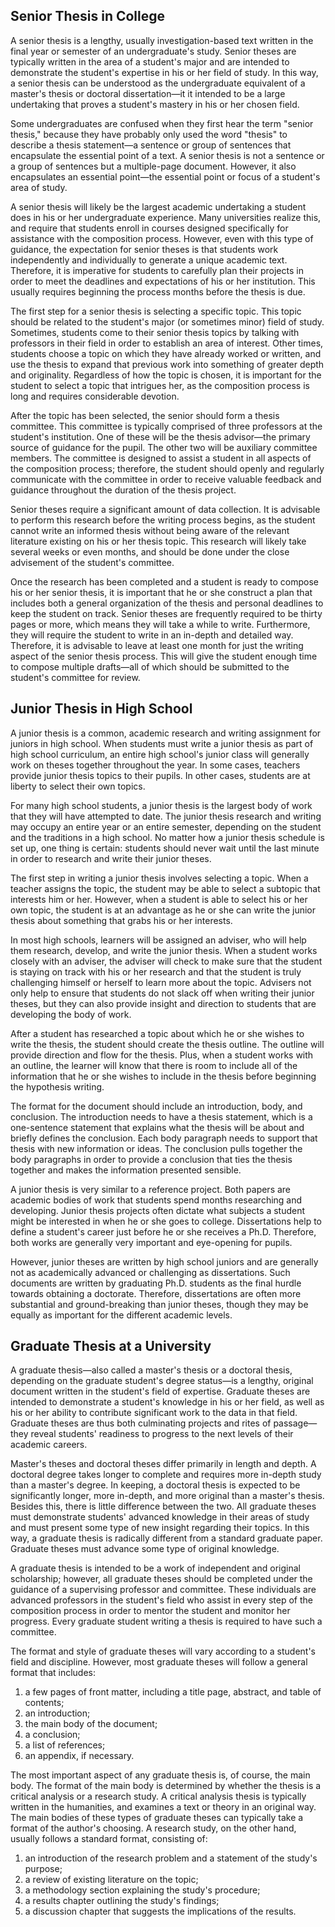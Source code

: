 Senior Thesis in College
------------------------

A senior thesis is a lengthy, usually investigation-based text written in the final year or semester of an undergraduate's study.  Senior theses are typically written in the area of a student's major and are intended to demonstrate the student's expertise in his or her field of study.  In this way, a senior thesis can be understood as the undergraduate equivalent of a master's thesis or doctoral dissertation—it it intended to be a large undertaking that proves a student's mastery in his or her chosen field.

Some undergraduates are confused when they first hear the term "senior thesis," because they have probably only used the word "thesis" to describe a thesis statement—a sentence or group of sentences that encapsulate the essential point of a text.  A senior thesis is not a sentence or a group of sentences but a multiple-page document.  However, it also encapsulates an essential point—the essential point or focus of a student's area of study.

A senior thesis will likely be the largest academic undertaking a student does in his or her undergraduate experience.  Many universities realize this, and require that students enroll in courses designed specifically for assistance with the composition process.  However, even with this type of guidance, the expectation for senior theses is that students work independently and individually to generate a unique academic text.  Therefore, it is imperative for students to carefully plan their projects in order to meet the deadlines and expectations of his or her institution.  This usually requires beginning the process months before the thesis is due.

The first step for a senior thesis is selecting a specific topic.  This topic should be related to the student's major (or sometimes minor) field of study.  Sometimes, students come to their senior thesis topics by talking with professors in their field in order to establish an area of interest.  Other times, students choose a topic on which they have already worked or written, and use the thesis to expand that previous work into something of greater depth and originality.  Regardless of how the topic is chosen, it is important for the student to select a topic that intrigues her, as the composition process is long and requires considerable devotion.

After the topic has been selected, the senior should form a thesis committee.  This committee is typically comprised of three professors at the student's institution.  One of these will be the thesis advisor—the primary source of guidance for the pupil.  The other two will be auxiliary committee members.  The committee is designed to assist a student in all aspects of the composition process; therefore, the student should openly and regularly communicate with the committee in order to receive valuable feedback and guidance throughout the duration of the thesis project.

Senior theses require a significant amount of data collection.  It is advisable to perform this research before the writing process begins, as the student cannot write an informed thesis without being aware of the relevant literature existing on his or her thesis topic.  This research will likely take several weeks or even months, and should be done under the close advisement of the student's committee.

Once the research has been completed and a student is ready to compose his or her senior thesis, it is important that he or she construct a plan that includes both a general organization of the thesis and personal deadlines to keep the student on track.  Senior theses are frequently required to be thirty pages or more, which means they will take a while to write.  Furthermore, they will require the student to write in an in-depth and detailed way.  Therefore, it is advisable to leave at least one month for just the writing aspect of the senior thesis process.  This will give the student enough time to compose multiple drafts—all of which should be submitted to the student's committee for review.



Junior Thesis in High School
----------------------------

A junior thesis is a common, academic research and writing assignment for juniors in high school.  When students must write a junior thesis as part of high school curriculum, an entire high school's junior class will generally work on theses together throughout the year.  In some cases, teachers provide junior thesis topics to their pupils.  In other cases, students are at liberty to select their own topics.

For many high school students, a junior thesis is the largest body of work that they will have attempted to date.  The junior thesis research and writing may occupy an entire year or an entire semester, depending on the student and the traditions in a high school.  No matter how a junior thesis schedule is set up, one thing is certain: students should never wait until the last minute in order to research and write their junior theses.

The first step in writing a junior thesis involves selecting a topic.  When a teacher assigns the topic, the student may be able to select a subtopic that interests him or her.  However, when a student is able to select his or her own topic, the student is at an advantage as he or she can write the junior thesis about something that grabs his or her interests.

In most high schools, learners will be assigned an adviser, who will help them research, develop, and write the junior thesis.  When a student works closely with an adviser, the adviser will check to make sure that the student is staying on track with his or her research and that the student is truly challenging himself or herself to learn more about the topic.  Advisers not only help to ensure that students do not slack off when writing their junior theses, but they can also provide insight and direction to students that are developing the body of work.

After a student has researched a topic about which he or she wishes to write the thesis, the student should create the thesis outline.  The outline will provide direction and flow for the thesis.  Plus, when a student works with an outline, the learner will know that there is room to include all of the information that he or she wishes to include in the thesis before beginning the hypothesis writing.

The format for the document should include an introduction, body, and conclusion.  The introduction needs to have a thesis statement, which is a one-sentence statement that explains what the thesis will be about and briefly defines the conclusion.  Each body paragraph needs to support that thesis with new information or ideas.  The conclusion pulls together the body paragraphs in order to provide a conclusion that ties the thesis together and makes the information presented sensible.

A junior thesis is very similar to a reference project.  Both papers are academic bodies of work that students spend months researching and developing.  Junior thesis projects often dictate what subjects a student might be interested in when he or she goes to college.  Dissertations help to define a student's career just before he or she receives a Ph.D.  Therefore, both works are generally very important and eye-opening for pupils.

However, junior theses are written by high school juniors and are generally not as academically advanced or challenging as dissertations.  Such documents are written by graduating Ph.D. students as the final hurdle towards obtaining a doctorate.  Therefore, dissertations are often more substantial and ground-breaking than junior theses, though they may be equally as important for the different academic levels.



Graduate Thesis at a University
-------------------------------

A graduate thesis—also called a master's thesis or a doctoral thesis, depending on the graduate student's degree status—is a lengthy, original document written in the student's field of expertise.  Graduate theses are intended to demonstrate a student's knowledge in his or her field, as well as his or her ability to contribute significant work to the data in that field.  Graduate theses are thus both culminating projects and rites of passage—they reveal students' readiness to progress to the next levels of their academic careers.

Master's theses and doctoral theses differ primarily in length and depth.  A doctoral degree takes longer to complete and requires more in-depth study than a master's degree.  In keeping, a doctoral thesis is expected to be significantly longer, more in-depth, and more original than a master's thesis.  Besides this, there is little difference between the two.  All graduate theses must demonstrate students' advanced knowledge in their areas of study and must present some type of new insight regarding their topics.  In this way, a graduate thesis is radically different from a standard graduate paper.  Graduate theses must advance some type of original knowledge.

A graduate thesis is intended to be a work of independent and original scholarship; however, all graduate theses should be completed under the guidance of a supervising professor and committee.  These individuals are advanced professors in the student's field who assist in every step of the composition process in order to mentor the student and monitor her progress.  Every graduate student writing a thesis is required to have such a committee.

The format and style of graduate theses will vary according to a student's field and discipline.  However, most graduate theses will follow a general format that includes:

1. a few pages of front matter, including a title page, abstract, and table of contents;
2. an introduction;
3. the main body of the document;
4. a conclusion;
5. a list of references;
6. an appendix, if necessary.

The most important aspect of any graduate thesis is, of course, the main body.  The format of the main body is determined by whether the thesis is a critical analysis or a research study.  A critical analysis thesis is typically written in the humanities, and examines a text or theory in an original way.  The main bodies of these types of graduate theses can typically take a format of the author's choosing.  A research study, on the other hand, usually follows a standard format, consisting of:

1. an introduction of the research problem and a statement of the study's purpose;
2. a review of existing literature on the topic;
3. a methodology section explaining the study's procedure;
4. a results chapter outlining the study's findings;
5. a discussion chapter that suggests the implications of the results.

